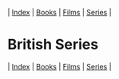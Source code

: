 | [Index](README.md) | [Books](books.md) | [Films](films.md) | [Series](series.md) |

# British Series

| [Index](README.md) | [Books](books.md) | [Films](films.md) | [Series](series.md) |